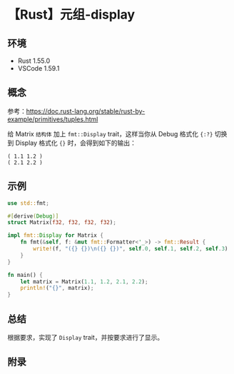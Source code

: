 # 【Rust】元组-display

## 环境

- Rust 1.55.0
- VSCode 1.59.1

## 概念

参考：<https://doc.rust-lang.org/stable/rust-by-example/primitives/tuples.html>

给 Matrix `结构体` 加上 `fmt::Display` trait，这样当你从 Debug 格式化 `{:?}` 切换到 Display 格式化 `{}` 时，会得到如下的输出：

```text
( 1.1 1.2 )
( 2.1 2.2 )
```

## 示例

```rust
use std::fmt;

#[derive(Debug)]
struct Matrix(f32, f32, f32, f32);

impl fmt::Display for Matrix {
    fn fmt(&self, f: &mut fmt::Formatter<'_>) -> fmt::Result {
        write!(f, "({} {})\n({} {})", self.0, self.1, self.2, self.3)
    }
}

fn main() {
    let matrix = Matrix(1.1, 1.2, 2.1, 2.2);
    println!("{}", matrix);
}
```

## 总结

根据要求，实现了 `Display` trait，并按要求进行了显示。

## 附录
